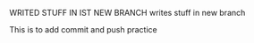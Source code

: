 WRITED STUFF IN IST NEW BRANCH
writes stuff in new branch


This is to add commit and push practice 
